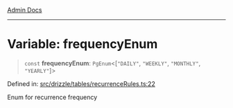 [Admin Docs](/)

***

# Variable: frequencyEnum

> `const` **frequencyEnum**: `PgEnum`\<\[`"DAILY"`, `"WEEKLY"`, `"MONTHLY"`, `"YEARLY"`\]\>

Defined in: [src/drizzle/tables/recurrenceRules.ts:22](https://github.com/gautam-divyanshu/talawa-api/blob/7e7d786bbd7356b22a3ba5029601eed88ff27201/src/drizzle/tables/recurrenceRules.ts#L22)

Enum for recurrence frequency
